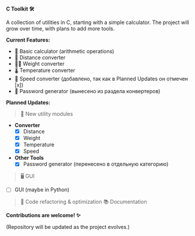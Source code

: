**C Toolkit 🛠️**

A collection of utilities in C, starting with a simple calculator. The project will grow over time, with plans to add more tools.

**Current Features:**

- 📱 Basic calculator (arithmetic operations)
- 📏 Distance converter
- 🏋️‍♀️ Weight converter
- 🌡 Temperature converter
- 🚀 Speed converter (добавлено, так как в Planned Updates он отмечен [x])
- 🔐 Password generator (вынесено из раздела конвертеров)

**Planned Updates:**

> 📌 New utility modules
  - **Converter**
    - [x] Distance
    - [x] Weight
    - [x] Temperature
    - [x] Speed
  - **Other Tools**
    - [x] Password generator (перенесено в отдельную категорию) 

> 🖥️ GUI
  - [ ] GUI (maybe in Python)

> 🔄 Code refactoring & optimization
> 📚 Documentation

**Contributions are welcome! ✨**

(Repository will be updated as the project evolves.)
